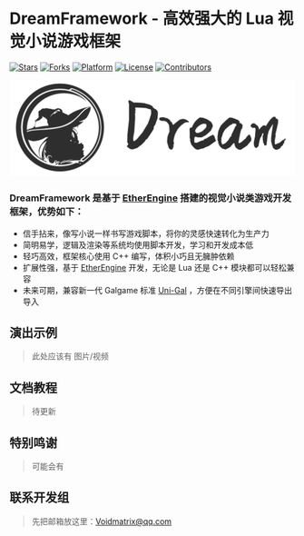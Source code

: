 # DreamFramework - 高效强大的 Lua 视觉小说游戏框架
[![Stars](https://img.shields.io/github/stars/VoidmatrixHeathcliff/Dream.svg?style=flat&labelColor=e49e61)](https://github.com/VoidmatrixHeathcliff/Dream/stargazers)
[![Forks](https://img.shields.io/github/forks/VoidmatrixHeathcliff/Dream.svg?style=flat&labelColor=e49e61)](https://github.com/VoidmatrixHeathcliff/Dream/network/members)
[![Platform](https://img.shields.io/badge/platform-Window%20%7C%20Mac%20%7C%20Linux%20%7C%20Android%20%7C%20Web-%23989898)](https://en.wikipedia.org/wiki/Cross-platform_software)
[![License](https://img.shields.io/github/license/VoidmatrixHeathcliff/Dream.svg?style=flat&label=license&message=notspecified&labelColor=3f48cc)](https://github.com/VoidmatrixHeathcliff/Dream/blob/main/LICENSE)
[![Contributors](https://img.shields.io/github/contributors/VoidmatrixHeathcliff/Dream)](https://github.com/VoidmatrixHeathcliff/Dream/graphs/contributors)

![DreamFramework](docs/img/title.jpg)

### DreamFramework 是基于 [EtherEngine](https://github.com/VoidmatrixHeathcliff/EtherEngine) 搭建的视觉小说类游戏开发框架，优势如下：

+ 信手拈来，像写小说一样书写游戏脚本，将你的灵感快速转化为生产力
+ 简明易学，逻辑及渲染等系统均使用脚本开发，学习和开发成本低
+ 轻巧高效，框架核心使用 C++ 编写，体积小巧且无臃肿依赖
+ 扩展性强，基于 [EtherEngine](https://github.com/VoidmatrixHeathcliff/EtherEngine) 开发，无论是 Lua 还是 C++ 模块都可以轻松兼容
+ 未来可期，兼容新一代 Galgame 标准 [Uni-Gal](https://github.com/Uni-Gal) ，方便在不同引擎间快速导出导入

## 演出示例

> 此处应该有 图片/视频

## 文档教程

> 待更新

## 特别鸣谢

> 可能会有

## 联系开发组

> 先把邮箱放这里：Voidmatrix@qq.com
